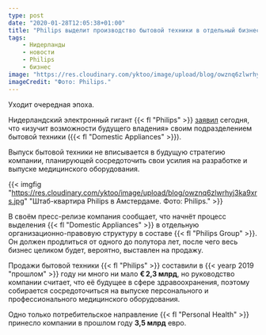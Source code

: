 ```yaml
---
type: post
date: "2020-01-28T12:05:38+01:00"
title: "Philips выделит производство бытовой техники в отдельный бизнес"
tags:
    - Нидерланды
    - новости
    - Philips
    - бизнес
image: "https://res.cloudinary.com/yktoo/image/upload/blog/owznq6zlwrhyj3ka9xrs.jpg"
imageCredit: "Фото: Philips."
---
```


Уходит очередная эпоха.

Нидерландский электронный гигант {{< fl "Philips" >}} [заявил](https://www.philips.com/a-w/about/news/archive/standard/news/press/2020/20200128-philips-to-review-options-for-its-domestic-appliances-business.html) сегодня, что «изучит возможности будущего владения» своим подразделением бытовой техники ({{< fl "Domestic Appliances" >}}).

Выпуск бытовой техники не вписывается в будущую стратегию компании, планирующей сосредоточить свои усилия на разработке и выпуске медицинского оборудования.

<!--more-->

{{< imgfig "https://res.cloudinary.com/yktoo/image/upload/blog/owznq6zlwrhyj3ka9xrs.jpg" "Штаб-квартира Philips в Амстердаме. Фото: Philips." >}}

В своём пресс-релизе компания сообщает, что начнёт процесс выделения {{< fl "Domestic Appliances" >}} в отдельную организационно-правовую структуру в составе {{< fl "Philips Group" >}}. Он должен продлиться от одного до полутора лет, после чего весь бизнес целиком будет, вероятно, выставлен на продажу.

Продажи бытовой техники {{< fl "Philips" >}} составили в {{< yearp 2019 "прошлом" >}} году ни много ни мало **€ 2,3 млрд**, но руководство компании считает, что её будущее в сфере здравоохранения, поэтому собирается сосредоточиться на выпуске персонального и профессионального медицинского оборудования.

Одно только потребительское направление {{< fl "Personal Health" >}} принесло компании в прошлом году **3,5 млрд** евро.
